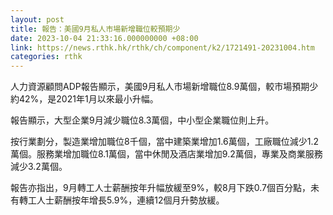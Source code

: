 ```yaml
---
layout: post
title: 報告：美國9月私人市場新增職位較預期少
date: 2023-10-04 21:33:16.000000000 +08:00
link: https://news.rthk.hk/rthk/ch/component/k2/1721491-20231004.htm
categories: rthk
---
```


人力資源顧問ADP報告顯示，美國9月私人市場新增職位8.9萬個，較市場預期少約42%，是2021年1月以來最小升幅。

報告顯示，大型企業9月減少職位8.3萬個，中小型企業職位則上升。

按行業劃分，製造業增加職位8千個，當中建築業增加1.6萬個，工廠職位減少1.2萬個。服務業增加職位8.1萬個，當中休閒及酒店業增加9.2萬個，專業及商業服務減少3.2萬個。

報告亦指出，9月轉工人士薪酬按年升幅放緩至9%，較8月下跌0.7個百分點，未有轉工人士薪酬按年增長5.9%，連續12個月升勢放緩。
